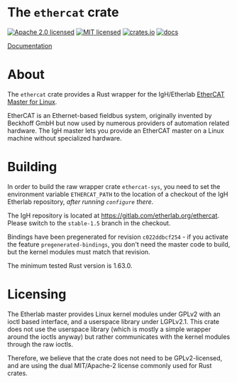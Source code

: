# The `ethercat` crate

[![Apache 2.0 licensed](https://img.shields.io/badge/license-Apache2.0-blue.svg)](./LICENSE-APACHE)
[![MIT licensed](https://img.shields.io/badge/license-MIT-blue.svg)](./LICENSE-MIT)
[![crates.io](https://img.shields.io/crates/v/ethercat.svg)](https://crates.io/crates/ethercat)
[![docs](https://docs.rs/ethercat/badge.svg)](https://docs.rs/ethercat)

[Documentation](https://docs.rs/crate/ethercat/)

# About

The `ethercat` crate provides a Rust wrapper for the IgH/Etherlab
[EtherCAT Master for Linux](https://etherlab.org/en/ethercat/).

EtherCAT is an Ethernet-based fieldbus system, originally invented by Beckhoff
GmbH but now used by numerous providers of automation related hardware.
The IgH master lets you provide an EtherCAT master on a Linux machine without
specialized hardware.

# Building

In order to build the raw wrapper crate `ethercat-sys`, you need to set the
environment variable `ETHERCAT_PATH` to the location of a checkout of the IgH
Etherlab repository, *after running `configure` there*.

The IgH repository is located at <https://gitlab.com/etherlab.org/ethercat>.
Please switch to the ``stable-1.5`` branch in the checkout.

Bindings have been pregenerated for revision `c022ddbcf254` - if you activate
the feature `pregenerated-bindings`, you don't need the master code to build,
but the kernel modules must match that revision.

The minimum tested Rust version is 1.63.0.

# Licensing

The Etherlab master provides Linux kernel modules under GPLv2 with an ioctl
based interface, and a userspace library under LGPLv2.1.  This crate does
not use the userspace library (which is mostly a simple wrapper around the
ioctls anyway) but rather communicates with the kernel modules through the
raw ioctls.

Therefore, we believe that the crate does not need to be GPLv2-licensed, and
are using the dual MIT/Apache-2 license commonly used for Rust crates.
